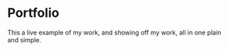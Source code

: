 # Portfolio

This a live example of my work, and showing off my work, all in one plain and simple. 
